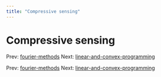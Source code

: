 ```yaml
---
title: "Compressive sensing"
---
```


# Compressive sensing

Prev: [fourier-methods](fourier-methods.md)
Next: [linear-and-convex-programming](linear-and-convex-programming.md)

Prev: [fourier-methods](fourier-methods.md)
Next: [linear-and-convex-programming](linear-and-convex-programming.md)

